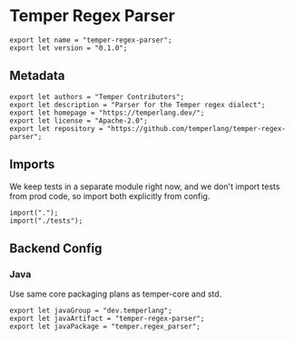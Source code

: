 # Temper Regex Parser

    export let name = "temper-regex-parser";
    export let version = "0.1.0";

## Metadata

    export let authors = "Temper Contributors";
    export let description = "Parser for the Temper regex dialect";
    export let homepage = "https://temperlang.dev/";
    export let license = "Apache-2.0";
    export let repository = "https://github.com/temperlang/temper-regex-parser";

## Imports

We keep tests in a separate module right now, and we don't import tests from
prod code, so import both explicitly from config.

    import(".");
    import("./tests");

## Backend Config

### Java

Use same core packaging plans as temper-core and std.

    export let javaGroup = "dev.temperlang";
    export let javaArtifact = "temper-regex-parser";
    export let javaPackage = "temper.regex_parser";

